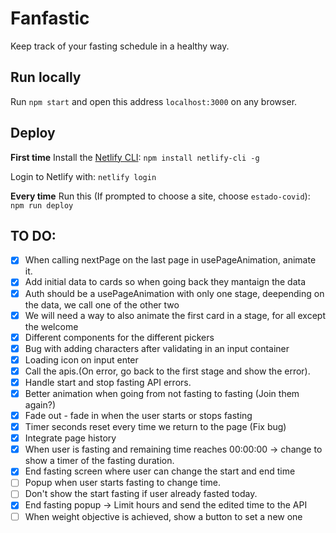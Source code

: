 # Fanfastic

Keep track of your fasting schedule in a healthy way.

## Run locally

Run `npm start` and open this address `localhost:3000` on any browser.

## Deploy

**First time**
Install the [Netlify CLI](https://docs.netlify.com/cli/get-started/):
`npm install netlify-cli -g`

Login to Netlify with:
`netlify login`

**Every time**
Run this (If prompted to choose a site, choose `estado-covid`):
`npm run deploy`

## TO DO:

-   [x] When calling nextPage on the last page in usePageAnimation, animate it.
-   [x] Add initial data to cards so when going back they mantaign the data
-   [x] Auth should be a usePageAnimation with only one stage, deepending on the data, we call one of the other two
-   [x] We will need a way to also animate the first card in a stage, for all except the welcome
-   [x] Different components for the different pickers
-   [x] Bug with adding characters after validating in an input container
-   [x] Loading icon on input enter
-   [x] Call the apis.(On error, go back to the first stage and show the error).
-   [x] Handle start and stop fasting API errors.
-   [x] Better animation when going from not fasting to fasting (Join them again?)
-   [x] Fade out - fade in when the user starts or stops fasting
-   [x] Timer seconds reset every time we return to the page (Fix bug)
-   [x] Integrate page history
-   [x] When user is fasting and remaining time reaches 00:00:00 -> change to show a timer of the fasting duration.
-   [x] End fasting screen where user can change the start and end time
-   [ ] Popup when user starts fasting to change time.
-   [ ] Don't show the start fasting if user already fasted today.
-   [x] End fasting popup -> Limit hours and send the edited time to the API
-   [ ] When weight objective is achieved, show a button to set a new one
